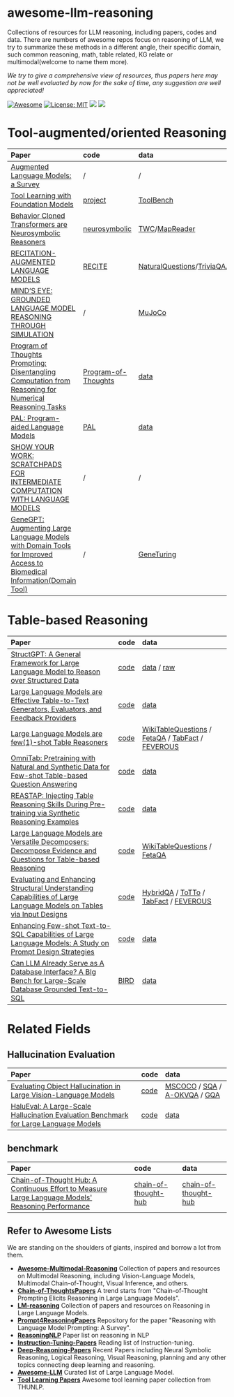 # awesome-llm-reasoning
Collections of resources for LLM reasoning, including papers, codes and data. 
There are numbers of awesome repos focus on reasoning of LLM, we try to summarize these methods in a different angle, their specific domain,
such common reasoning, math, table related, KG relate or multimodal(welcome to name them more).

*We try to give a comprehensive view of resources, thus papers here may not be well evaluated by now for the sake of time, any suggestion are well appreciated!*

[![Awesome](https://awesome.re/badge.svg)](https://github.com/4IK1d/awesome-llm-reasoning/) 
[![License: MIT](https://img.shields.io/badge/License-MIT-green.svg)](https://opensource.org/licenses/MIT)
![](https://img.shields.io/github/last-commit/4IK1d/awesome-llm-reasoning?color=green) 
![](https://img.shields.io/badge/PRs-Welcome-red)

<!-- # Math Reasoning -->

<!-- 
Dynamic Prompt Learning via Policy Gradient for Semi-structured Mathematical Reasoning|https://arxiv.org/abs/2209.14610|PromptPG|https://github.com/lupantech/PromptPG|TabMWP|https://promptpg.github.io/
Evaluating and Improving Tool-Augmented Computation-Intensive Math Reasoning|https://arxiv.org/pdf/2306.02408.pdf|CARP|https://github.com/RUCAIBox/CARP|CARP|https://github.com/RUCAIBox/CARP
STaR: Self-Taught Reasoner Bootstrapping Reasoning With Reasoning|https://arxiv.org/pdf/2203.14465.pdf|code||CommonsenseQAhttps://www.tau-nlp.sites.tau.ac.il/commonsenseqa|GSM8K|https://github.com/openai/grade-school-math
Large Language Models are Zero-Shot Reasoners|https://arxiv.org/abs/2205.11916|zero_shot_cot|https://github.com/kojima-takeshi188/zero_shot_cot|MultiArith, GSM8K, AQUA-RAT, SVAMP,Last Letter, Coin Flip, Date Understanding, Tracking Shuffled Objects||
 -->
 
<!--  # Robotic -->

<!-- multi-modal -->

<!-- 
Socratic Models: Composing Zero-Shot Multimodal Reasoning with Language|https://arxiv.org/pdf/2204.00598.pdf|Socratic Models|https://socraticmodels.github.io/#code|data|https://socraticmodels.github.io/
Visual ChatGPT: Talking, Drawing and Editing with Visual Foundation Models|https://arxiv.org/pdf/2303.04671.pdf|TaskMatrix|https://github.com/microsoft/TaskMatrix|data||
Plan-and-Solve Prompting: Improving Zero-Shot Chain-of-ThoughtReasoning by Large Language Models|https://arxiv.org/pdf/2305.04091.pdf|code|https://github.com/AGI-Edgerunners/Plan-and-Solve-Prompting|GSM8K|https://github.com/openai/grade-school-math
 -->
 

# Tool-augmented/oriented Reasoning

| Paper | code | data |
| :---------------------------------------------- | :---------------------------------------------- | :---------------------------------------------- |
|  [Augmented Language Models: a Survey](https://arxiv.org/pdf/2302.07842.pdf)  | / | / |
|  [Tool Learning with Foundation Models](https://arxiv.org/abs/2304.08354)  | [project](https://github.com/OpenBMB/BMTools) | [ToolBench](https://github.com/OpenBMB/ToolBench) |
|  [Behavior Cloned Transformers are Neurosymbolic Reasoners](https://arxiv.org/pdf/2210.07382.pdf)  | [neurosymbolic](https://github.com/cognitiveailab/neurosymbolic/) | [TWC](https://github.com/IBM/commonsense-rl)/[MapReader](https://living-with-machines.github.io/MapReader/) |
|  [RECITATION-AUGMENTED LANGUAGE MODELS](https://arxiv.org/pdf/2210.01296.pdf)  | [RECITE](https://github.com/Edward-Sun/RECITE) | [NaturalQuestions](https://ai.google.com/research/NaturalQuestions)/[TriviaQA](http://nlp.cs.washington.edu/triviaqa/)/[hotpotqa](https://paperswithcode.com/dataset/hotpotqa)|
|  [MIND’S EYE: GROUNDED LANGUAGE MODEL REASONING THROUGH SIMULATION](https://arxiv.org/pdf/2210.05359.pdf)  | / | [MuJoCo](https://mujoco.org/) |
|  [Program of Thoughts Prompting: Disentangling Computation from Reasoning for Numerical Reasoning Tasks](https://arxiv.org/pdf/2211.12588.pdf)  | [Program-of-Thoughts](https://github.com/wenhuchen/Program-of-Thoughts) | [data](https://github.com/wenhuchen/Program-of-Thoughts) |
|  [PAL: Program-aided Language Models](https://arxiv.org/pdf/2211.10435.pdf)  | [PAL](https://github.com/reasoning-machines/pal) | [data](https://github.com/reasoning-machines/pal/tree/main/datasets) |
|  [SHOW YOUR WORK: SCRATCHPADS FOR INTERMEDIATE COMPUTATION WITH LANGUAGE MODELS](https://arxiv.org/pdf/2112.00114.pdf)  | / | / |
|  [GeneGPT: Augmenting Large Language Models with Domain Tools for Improved Access to Biomedical Information(Domain Tool)](https://arxiv.org/pdf/2304.09667.pdf)  | / | [GeneTuring](https://www.biorxiv.org/content/10.1101/2023.03.11.532238v1) |

<!-- 
Chameleon: Plug-and-Play Compositional Reasoning with Large Language Models|https://arxiv.org/pdf/2304.09842.pdf|Chameleon|https://chameleon-llm.github.io/|ScienceQA|https://scienceqa.github.io/|TabMWP|https://promptpg.github.io/
Program of thoughts prompting: Disentangling computation from reasoning for numerical reasoning tasks|https://arxiv.org/abs/2211.12588|code|https://github.com/wenhuchen/Program-of-Thoughts|data|https://github.com/wenhuchen/Program-of-Thoughts
ToolAlpaca: Generalized Tool Learning for Language Models with 3000 Simulated Cases|https://arxiv.org/pdf/2306.05301.pdf|code||data||
TALM: Tool Augmented Language Models|https://arxiv.org/pdf/2205.12255.pdf|code||NaturalQuestions|https://ai.google.com/research/NaturalQuestions|MathQA|https://math-qa.github.io/math-QA/
Adaptive Chameleon or Stubborn Sloth: Unraveling the Behavior of Large Language Models in Knowledge Clashes|https://arxiv.org/pdf/2305.13300.pdf|LLM-knowledge-conflict|https://github.com/OSU-NLP-Group/LLM-Knowledge-Conflict|conflictQA|https://github.com/OSU-NLP-Group/LLM-Knowledge-Conflict/tree/main/conflictQA
On the Tool Manipulation Capability of Open-source Large Language Models|https://arxiv.org/pdf/2305.16504.pdf|ToolBench|https://github.com/sambanova/toolbench|ToolBench|https://github.com/sambanova/toolbench
CREATOR: Disentangling Abstract and Concrete Reasonings of Large
Language Models through Tool Creation|https://arxiv.org/pdf/2305.14318.pdf|code||MATH|https://github.com/hendrycks/math/|abMWP|https://promptpg.github.io/
HuggingGPT: Solving AI Tasks with ChatGPT and its Friends in HuggingFace|https://arxiv.org/pdf/2303.17580.pdf|huggingGPT|https://github.com/microsoft/JARVIS|data|https://github.com/microsoft/JARVIS|
ToolkenGPT: Augmenting Frozen Language Models with Massive Tools via Tool Embeddings|https://arxiv.org/pdf/2305.11554.pdf|/||/||
WebGPT: Browser-assisted question-answering with human feedback|https://arxiv.org/abs/2112.09332|/||/||
WebCPM: Interactive Web Search for Chinese Long-form Question Answering|https://arxiv.org/abs/2305.06849|webcpm|https://github.com/thunlp/WebCPM|data|https://github.com/thunlp/WebCPM
SwiftSage: A Generative Agent with Fast and Slow Thinking for Complex Interactive Tasks|https://arxiv.org/abs/2305.17390|SwiftSage|https://github.com/yuchenlin/swiftsage/|ScienceWorld benchmark|https://sciworld.apps.allenai.org/
 -->


# Table-based Reasoning

| Paper | code | data |
| :---------------------------------------------- | :---------------------------------------------- | :---------------------------------------------- |
|  [StructGPT: A General Framework for Large Language Model to Reason over Structured Data](https://arxiv.org/pdf/2305.09645.pdf)  | [code](https://github.com/RUCAIBox/StructGPT) | [data](https://drive.google.com/drive/folders/11_2pqU_MhEtmxpp3zfK_8EJ1bbQzsnfJ?usp=sharing) / [raw](https://github.com/HKUNLP/UnifiedSKG) |
|  [Large Language Models are Effective Table-to-Text Generators, Evaluators, and Feedback Providers](https://arxiv.org/abs/2305.14987)  | [code](https://github.com/yilunzhao/LLM-T2T) | [data](https://github.com/yilunzhao/LLM-T2T) |
|  [Large Language Models are few(1)-shot Table Reasoners](https://arxiv.org/pdf/2210.06710.pdf)  | [code](https://github.com/wenhuchen/TableCoT) | [WikiTableQuestions](https://ppasupat.github.io/WikiTableQuestions/) / [FetaQA](https://arxiv.org/pdf/2104.00369v1.pdf) / [TabFact](https://tabfact.github.io/) / [FEVEROUS](https://fever.ai/dataset/feverous.html)|
|  [OmniTab: Pretraining with Natural and Synthetic Data for Few-shot Table-based Question Answering](https://arxiv.org/pdf/2207.03637.pdf)  | [code](https://github.com/jzbjyb/OmniTab) | [data](https://drive.google.com/drive/u/1/folders/14IAqJb9ObVDE5oOJouhkqgd_mn11PkYY) |
|  [REASTAP: Injecting Table Reasoning Skills During Pre-training via Synthetic Reasoning Examples](https://arxiv.org/pdf/2210.12374.pdf)  | [code](https://github.com/Yale-LILY/ReasTAP) | [data](https://drive.google.com/drive/folders/1YRmRibz_fVZbrb2W1ynFWS6h-uwJw0oN?usp=sharing) |
|  [Large Language Models are Versatile Decomposers: Decompose Evidence and Questions for Table-based Reasoning](https://arxiv.org/pdf/2301.13808)  | [code](https://github.com/AlibabaResearch/DAMO-ConvAI) | [WikiTableQuestions](https://drive.google.com/drive/u/1/folders/14IAqJb9ObVDE5oOJouhkqgd_mn11PkYY) / [FetaQA](https://arxiv.org/pdf/2104.00369v1.pdf) |
|  [Evaluating and Enhancing Structural Understanding Capabilities of Large Language Models on Tables via Input Designs](https://arxiv.org/pdf/2305.13062.pdf)  | [code](https://github.com/RUCAIBox/POPE) | [HybridQA](https://github.com/wenhuchen/HybridQA) / [ToTTo](https://github.com/google-research-datasets/totto) / [TabFact](https://tabfact.github.io/) / [FEVEROUS](https://fever.ai/dataset/feverous.html) |
|  [Enhancing Few-shot Text-to-SQL Capabilities of Large Language Models: A Study on Prompt Design Strategies](https://arxiv.org/pdf/2305.13062.pdf)  | [code](https://github.com/linyongnan/STRIKE) | [data](https://github.com/linyongnan/STRIKE) |
|  [Can LLM Already Serve as A Database Interface? A BIg Bench for Large-Scale Database Grounded Text-to-SQL](https://arxiv.org/abs/2305.03111)  | [BIRD](https://github.com/AlibabaResearch/DAMO-ConvAI/tree/main/bird) | [data](https://github.com/AlibabaResearch/DAMO-ConvAI/tree/main/bird) |

<!-- 
FROM ZERO TO HERO: EXAMINING THE POWER OF SYMBOLIC TASKS IN INSTRUCTION TUNING|https://arxiv.org/pdf/2304.07995.pdf|symbolic-instruction-tuning|https://github.com/sail-sg/symbolic-instruction-tuning|https://huggingface.co/datasets/lukaemon/bbh|MMLU|https://github.com/hendrycks/test
Improving Logical-Level Natural Language Generation with Topic-Conditioned Data Augmentation and Logical Form Generation|https://arxiv.org/pdf/2112.06240.pdf|code||Logic2text|https://github.com/czyssrs/Logic2Text
HiTab: A Hierarchical Table Dataset for Question Answering and Natural Language Generation|https://arxiv.org/pdf/2108.06712.pdf|HiTab|https://github.com/microsoft/HiTab|~~TAT-QA, FinQA, and NumericNLG~~|
 -->

# Related Fields

## Hallucination Evaluation

| Paper | code | data |
| :---------------------------------------------- | :---------------------------------------------- | :---------------------------------------------- |
|  [Evaluating Object Hallucination in Large Vision-Language Models](https://arxiv.org/pdf/2305.10355.pdf)  | [code](https://anonymous.4open.science/r/StructuredLLM-76F3) | [MSCOCO](https://cocodataset.org/) / [SQA](https://www.microsoft.com/en-us/download/details.aspx?id=54253) / [A-OKVQA](https://allenai.org/project/a-okvqa/home) / [GQA](https://cs.stanford.edu/people/dorarad/gqa/) |
|  [HaluEval: A Large-Scale Hallucination Evaluation Benchmark for Large Language Models](https://arxiv.org/pdf/2305.11747.pdf)  | [code](https://github.com/RUCAIBox/HaluEval) | [data](https://github.com/RUCAIBox/HaluEval) |
<!-- 
HISTALIGN: Improving Context Dependency in Language Generation by Aligning with History|https://arxiv.org/pdf/2305.04782.pdf|histalign|https://github.com/meetdavidwan/histalign|FactCC|https://github.com/salesforce/factCC|DAE|https://github.com/tagoyal/factuality-datasets|LogicNLG|https://github.com/wenhuchen/LogicNLG/tree/master/data
Inference-Time Intervention: Eliciting Truthful Answers from a Language Model|https://arxiv.org/pdf/2306.03341.pdf|honest_llama|https://github.com/likenneth/honest_llama|TruthfulQA|https://github.com/sylinrl/TruthfulQA

 -->
 
<!-- ## Survey -->
<!-- 
Complex QA and language models hybrid architectures, Survey|https://arxiv.org/pdf/2302.09051.pdf|/||/||
Knowledge-enhanced Neural Machine Reasoning: A Review|https://arxiv.org/pdf/2302.02093.pdf|/||/||
Natural Language Reasoning, A Survey|https://arxiv.org/pdf/2303.14725.pdf|/||/||
 -->

## benchmark

| Paper | code | data |
| :---------------------------------------------- | :---------------------------------------------- | :---------------------------------------------- |
|  [Chain-of-Thought Hub: A Continuous Effort to Measure Large Language Models' Reasoning Performance](https://arxiv.org/pdf/2305.17306.pdf)  | [chain-of-thought-hub](https://github.com/FranxYao/chain-of-thought-hub) | [chain-of-thought-hub]([https://github.com/OpenBMB/ToolBench](https://github.com/FranxYao/chain-of-thought-hub)) |




<!-- 
|Challenging BIG-Bench Tasks and Whether Chain-of-Thought Can Solve Them|https://arxiv.org/pdf/2210.09261.pdf|/||/||
-->

<!-- ## Toolkits -->
<!-- 
TabGenie: A Toolkit for Table-to-Text Generation|https://arxiv.org/pdf/2302.14169.pdf|TabGenie|https://github.com/kasnerz/tabgenie|/||

 -->

## Refer to Awesome Lists

We are standing on the shoulders of giants, inspired and borrow a lot from them.

- **[Awesome-Multimodal-Reasoning](https://github.com/atfortes/Awesome-Multimodal-Reasoning)**  Collection of papers and resources on Multimodal Reasoning, including Vision-Language Models, Multimodal Chain-of-Thought, Visual Inference, and others.
- **[Chain-of-ThoughtsPapers](https://github.com/Timothyxxx/Chain-of-ThoughtsPapers)**  A trend starts from "Chain-of-Thought Prompting Elicits Reasoning in Large Language Models".
- **[LM-reasoning](https://github.com/jeffhj/LM-reasoning)**  Collection of papers and resources on Reasoning in Large Language Models.
- **[Prompt4ReasoningPapers](https://github.com/zjunlp/Prompt4ReasoningPapers)**  Repository for the paper "Reasoning with Language Model Prompting: A Survey".
- **[ReasoningNLP](https://github.com/FreedomIntelligence/ReasoningNLP)**  Paper list on reasoning in NLP
- **[Instruction-Tuning-Papers](https://github.com/SinclairCoder/Instruction-Tuning-Papers)**  Reading list of Instruction-tuning.
- **[Deep-Reasoning-Papers](https://github.com/floodsung/Deep-Reasoning-Papers)**  Recent Papers including Neural Symbolic Reasoning, Logical Reasoning, Visual Reasoning, planning and any other topics connecting deep learning and reasoning.
- **[Awesome-LLM](https://github.com/Hannibal046/Awesome-LLM)**  Curated list of Large Language Model.
- **[Tool Learning Papers](https://github.com/thunlp/ToolLearningPapers)** Awesome tool learning paper collection from THUNLP.



<!-- |  [Large Language Models are few(1)-shot Table Reasoners](https://arxiv.org/pdf/2210.06710.pdf)  | [code](https://github.com/wenhuchen/TableCoT) | |
|  [OmniTab: Pretraining with Natural and Synthetic Data for Few-shot Table-based Question Answering](https://arxiv.org/pdf/2207.03637.pdf)  | [code](https://github.com/jzbjyb/OmniTab) | [data](https://drive.google.com/drive/u/1/folders/14IAqJb9ObVDE5oOJouhkqgd_mn11PkYY) |
|  [REASTAP: Injecting Table Reasoning Skills During Pre-training via Synthetic Reasoning Examples](https://arxiv.org/pdf/2210.12374.pdf)  | [code](https://github.com/Yale-LILY/ReasTAP) | [data](https://drive.google.com/drive/folders/1YRmRibz_fVZbrb2W1ynFWS6h-uwJw0oN?usp=sharing) |
|  [Large Language Models are Versatile Decomposers: Decompose Evidence and Questions for Table-based Reasoning](https://arxiv.org/pdf/2301.13808)  | [code](https://github.com/AlibabaResearch/DAMO-ConvAI) | [WikiTableQuestions](https://drive.google.com/drive/u/1/folders/14IAqJb9ObVDE5oOJouhkqgd_mn11PkYY) / [FetaQA](https://arxiv.org/pdf/2104.00369v1.pdf) |  -->
